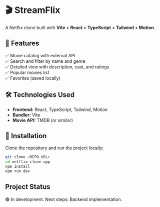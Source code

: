 # 🎬 StreamFlix  

A Netflix clone built with **Vite + React + TypeScript + Tailwind + Motion**.  

## 🚀 Features  
✅ Movie catalog with external API  
✅ Search and filter by name and genre  
✅ Detailed view with description, cast, and ratings  
✅ Popular movies list  
✅ Favorites (saved locally)  

## 🛠 Technologies Used  
- **Frontend:** React, TypeScript, Tailwind, Motion  
- **Bundler:** Vite  
- **Movie API:** TMDB (or similar)  

## 🔧 Installation  
Clone the repository and run the project locally:  
```sh
git clone <REPO_URL>
cd netflix-clone-app
npm install
npm run dev
``` 

## Project Status

🟢 In development. Next steps: Backend implementation.


